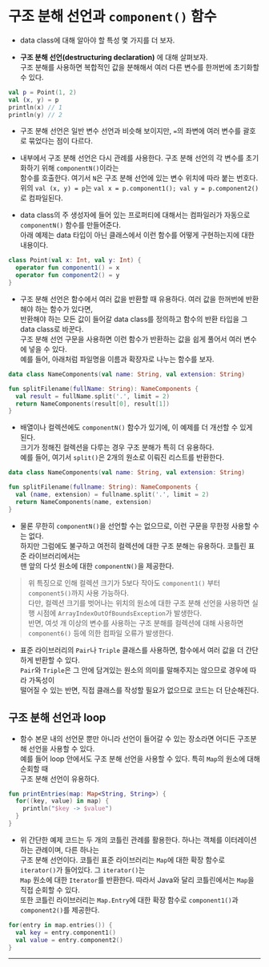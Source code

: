 # 구조 분해 선언과 `component()` 함수

- data class에 대해 알아야 할 특성 몇 가지를 더 보자.

- **구조 분해 선언(destructuring declaration)** 에 대해 살펴보자.  
  구조 분해를 사용하면 복합적인 값을 분해해서 여러 다른 변수를 한꺼번에 초기화할 수 있다.

```kt
val p = Point(1, 2)
val (x, y) = p
println(x) // 1
println(y) // 2
```

- 구조 분해 선언은 일반 변수 선언과 비슷해 보이지만, `=`의 좌변에 여러 변수를 괄호로 묶었다는 점이 다르다.

- 내부에서 구조 분해 선언은 다시 관례를 사용한다. 구조 분해 선언의 각 변수를 초기화하기 위해 `componentN()`이라는  
  함수를 호출한다. 여기서 `N`은 구조 분해 선언에 있는 변수 위치에 따라 붙는 번호다.  
  위의 `val (x, y) = p`는 `val x = p.component1(); val y = p.component2()`로 컴파일된다.

- data class의 주 생성자에 들어 있는 프로퍼티에 대해서는 컴파일러가 자동으로 `componentN()` 함수를 만들어준다.  
  아래 예제는 data 타입이 아닌 클래스에서 이런 함수를 어떻게 구현하는지에 대한 내용이다.

```kt
class Point(val x: Int, val y: Int) {
  operator fun component1() = x
  operator fun component2() = y
}
```

- 구조 분해 선언은 함수에서 여러 값을 반환할 때 유용하다. 여러 값을 한꺼번에 반환해야 하는 함수가 있다면,  
  반환해야 하는 모든 값이 들어갈 data class를 정의하고 함수의 반환 타입을 그 data class로 바꾼다.  
  구조 분해 선언 구문을 사용하면 이런 함수가 반환하는 값을 쉽게 풀어서 여러 변수에 넣을 수 있다.  
  예를 들어, 아래처럼 파일명을 이름과 확장자로 나누는 함수를 보자.

```kt
data class NameComponents(val name: String, val extension: String)

fun splitFilename(fullName: String): NameComponents {
  val result = fullName.split('.', limit = 2)
  return NameComponents(result[0], result[1])
}
```

- 배열이나 컬렉션에도 `componentN()` 함수가 있기에, 이 예제를 더 개선할 수 있게 된다.  
  크기가 정해진 컬렉션을 다루는 경우 구조 분해가 특히 더 유용하다.  
  예를 들어, 여기서 `split()`은 2개의 원소로 이뤄진 리스트를 반환한다.

```kt
data class NameComponents(val name: String, val extension: String)

fun splitFilename(fullname: String): NameComponents {
  val (name, extension) = fullname.split('.', limit = 2)
  return NameComponents(name, extension)
}
```

- 물론 무한히 `componentN()`을 선언할 수는 없으므로, 이런 구문을 무한정 사용할 수는 없다.  
  하지만 그럼에도 불구하고 여전히 컬렉션에 대한 구조 분해는 유용하다. 코틀린 표준 라이브러리에서는  
  맨 앞의 다섯 원소에 대한 `componentN()`을 제공한다.

> 위 특징으로 인해 컬렉션 크기가 5보다 작아도 `component1()` 부터 `component5()`까지 사용 가능하다.  
> 다만, 컬렉션 크기를 벗어나는 위치의 원소에 대한 구조 분해 선언을 사용하면 실행 시점에 `ArrayIndexOutOfBoundsException`가 발생한다.  
> 반면, 여섯 개 이상의 변수를 사용하는 구조 분해를 컬렉션에 대해 사용하면 `component6()` 등에 의한 컴파일 오류가 발생한다.

- 표준 라이브러리의 `Pair`나 `Triple` 클래스를 사용하면, 함수에서 여러 값을 더 간단하게 반환할 수 있다.  
  `Pair`와 `Triple`은 그 안에 담겨있는 원소의 의미를 말해주지는 않으므로 경우에 따라 가독성이  
  떨어질 수 있는 반면, 직접 클래스를 작성할 필요가 없으므로 코드는 더 단순해진다.

## 구조 분해 선언과 loop

- 함수 본문 내의 선언문 뿐만 아니라 선언이 들어갈 수 있는 장소라면 어디든 구조분해 선언을 사용할 수 있다.  
  예를 들어 loop 안에서도 구조 분해 선언을 사용할 수 있다. 특히 `Map`의 원소에 대해 순회할 때  
  구조 분해 선언이 유용하다.

```kt
fun printEntries(map: Map<String, String>) {
  for((key, value) in map) {
    println("$key -> $value")
  }
}
```

- 위 간단한 예제 코드는 두 개의 코틀린 관례를 활용한다. 하나는 객체를 이터레이션하는 관례이며, 다른 하나는  
  구조 분해 선언이다. 코틀린 표준 라이브러리는 `Map`에 대한 확장 함수로 `iterator()`가 들어있다. 그 `iterator()`는  
  `Map` 원소에 대한 `Iterator`를 반환한다. 따라서 Java와 달리 코틀린에서는 `Map`을 직접 순회할 수 있다.  
  또한 코틀린 라이브러리는 `Map.Entry`에 대한 확장 함수로 `component1()`과 `component2()`를 제공한다.

```kt
for(entry in map.entries()) {
  val key = entry.component1()
  val value = entry.component2()
}
```

---
